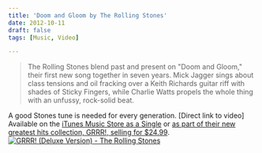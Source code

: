 ```yaml
---
title: 'Doom and Gloom by The Rolling Stones'
date: 2012-10-11
draft: false
tags: [Music, Video]

---
```


> The Rolling Stones blend past and present on "Doom and Gloom," their first new song together in seven years. Mick Jagger sings about class tensions and oil fracking over a Keith Richards guitar riff with shades of Sticky Fingers, while Charlie Watts propels the whole thing with an unfussy, rock-solid beat.

A good Stones tune is needed for every generation. \[Direct link to video\] Available on the [iTunes Music Store as a Single](http://target.georiot.com/Proxy.ashx?grid=9646&id=6PFrOqNV4B8&offerid=162397&type=3&subid=0&tmpid=3664&RD_PARM1=https%253A%252F%252Fitunes.apple.com%252Fca%252Falbum%252Fdoom-and-gloom-radio-edit%252Fid569699615%253Fi%253D569699770%2526uo%253D4%2526partnerId%253D30) or [as part of their new greatest hits collection, GRRR!, selling for $24.99](http://target.georiot.com/Proxy.ashx?grid=9646&id=6PFrOqNV4B8&offerid=162397&type=3&subid=0&tmpid=3664&RD_PARM1=https%253A%252F%252Fitunes.apple.com%252Fca%252Falbum%252Fgrrr!-deluxe-version%252Fid569679465%253Fuo%253D4%2526partnerId%253D30). [![GRRR! (Deluxe Version) - The Rolling Stones](http://r.mzstatic.com/images/web/linkmaker/badge_itunes-lrg.gif)](http://target.georiot.com/Proxy.ashx?grid=9646&id=6PFrOqNV4B8&offerid=162397&type=3&subid=0&tmpid=3664&RD_PARM1=https%253A%252F%252Fitunes.apple.com%252Fca%252Falbum%252Fgrrr!-deluxe-version%252Fid569679465%253Fuo%253D4%2526partnerId%253D30)